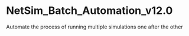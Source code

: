 # NetSim_Batch_Automation_v12.0
 Automate the process of running multiple simulations one after the other
